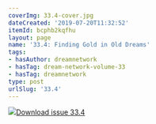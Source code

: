```yaml
---
coverImg: 33.4-cover.jpg
dateCreated: '2019-07-20T11:32:52'
itemId: bcphb2kqfhu
layout: page
name: '33.4: Finding Gold in Old Dreams'
tags:
- hasAuthor: dreamnetwork
- hasTag: dream-network-volume-33
- hasTag: dreamnetwork
type: post
urlSlug: '33.4'
---
```

<img class="card-journal-img" src="../images/33.4-rect.jpg"/><a href="../files/pdfs/Volume_33/33.4_gold_in_old_dreams.pdf" download="">Download issue 33.4</a>